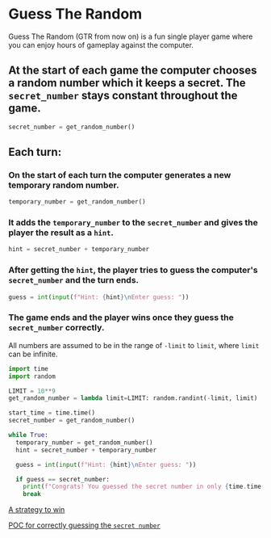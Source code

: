 # Guess The Random

Guess The Random (GTR from now on) is a fun single player game where you can enjoy hours of gameplay against the computer.

## At the start of each game the computer chooses a random number which it keeps a secret. The `secret_number` stays constant throughout the game.

```python
secret_number = get_random_number()
````

## Each turn:

### On the start of each turn the computer generates a new temporary random number.

```python
temporary_number = get_random_number()
```

### It adds the `temporary_number` to the `secret_number` and gives the player the result as a `hint`.

```python
hint = secret_number + temporary_number
```

### After getting the `hint`, the player tries to guess the computer's `secret_number` and the turn ends.

```python
guess = int(input(f"Hint: {hint}\nEnter guess: "))
```

### The game ends and the player wins once they guess the `secret_number` correctly. 

All numbers are assumed to be in the range of `-limit` to `limit`, where `limit` can be infinite.

```python
import time
import random

LIMIT = 10**9
get_random_number = lambda limit=LIMIT: random.randint(-limit, limit)

start_time = time.time()
secret_number = get_random_number()

while True:
  temporary_number = get_random_number()
  hint = secret_number + temporary_number

  guess = int(input(f"Hint: {hint}\nEnter guess: "))

  if guess == secret_number:
    print(f"Congrats! You guessed the secret number in only {time.time() - start_time} seconds!")
    break
```

[A strategy to win](SOLUTION.md)

[POC for correctly guessing the `secret number`](guess_the_random.py)
